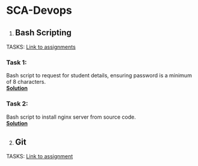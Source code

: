 # SCA-Devops

1. ## Bash Scripting
TASKS: [Link to assignments](https://docs.google.com/document/d/1-PETBWqqOFYoKwqsVyFpT1ght832HcXYWutUUngd8oU/edit)

### Task 1:
Bash script to request for student details, ensuring password is a minimum of 8 characters.  
**[Solution](./Linux/Task-1/task1.sh)**

### Task 2:
Bash script to install nginx server from source code.  
**[Solution](./Linux/Task-2/task2.sh)**


2. ## Git
TASKS: [Link to assignment](./Git/README.md)
